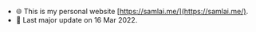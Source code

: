 
- 🌐 This is my personal website [https://samlai.me/](https://samlai.me/).
- 📅 Last major update on 16 Mar 2022.